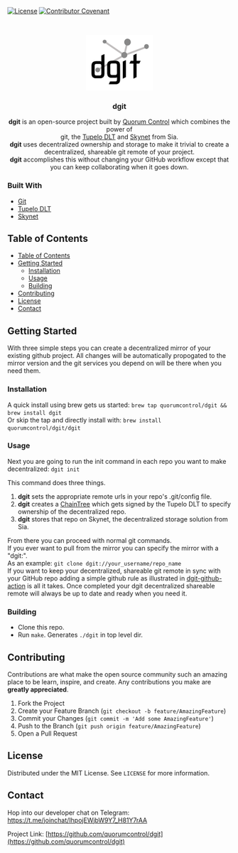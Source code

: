 
[![License](http://img.shields.io/:license-mit-blue.svg?style=flat-square)](http://badges.mit-license.org)
[![Contributor Covenant](https://img.shields.io/badge/Contributor%20Covenant-v2.0%20adopted-ff69b4.svg)](CODE_OF_CONDUCT.md)

<!-- PROJECT LOGO -->
<br />
<p align="center">
  <a href="https://github.com/quorumcontrol/dgit">
    <img src="dgit-black.png" alt="Logo" width="150" height="125">
  </a>

  <h3 align="center">dgit</h3>

  <p align="center">
    <b>dgit</b> is an open-source project built by <a href="https://www.tupelo.org/">Quorum Control</a> which combines
    the power of <br>git, the <a href="https://docs.tupelo.org/">Tupelo DLT</a> and <a href="https://siasky.net/">Skynet</a> from Sia.  <br>
    <b>dgit</b> uses decentralized ownership and storage to make it trivial to
    create a decentralized, shareable git remote of your project.<br>
    <b>dgit</b> accomplishes this without changing your GitHub workflow except that you can keep collaborating when it goes down.<br>
  </p>
</p>

### Built With

* [Git](https://git-scm.com/)
* [Tupelo DLT](https://docs.tupelo.org/)
* [Skynet](https://siasky.net/)

<!-- TABLE OF CONTENTS -->
## Table of Contents

- [Table of Contents](#table-of-contents)
- [Getting Started](#getting-started)
  - [Installation](#installation)
  - [Usage](#usage)
  - [Building](#building)
- [Contributing](#contributing)
- [License](#license)
- [Contact](#contact)

<!-- GETTING STARTED -->
## Getting Started
With three simple steps you can create a decentralized mirror of your existing github project.
All changes will be automatically propogated to the mirror version and the git services you depend on will be there when you need them.

### Installation
A quick install using brew gets us started: 
`brew tap quorumcontrol/dgit && brew install dgit` <br>
Or skip the tap and directly install with: 
`brew install quorumcontrol/dgit/dgit`

### Usage
Next you are going to run the init command in each repo you want to make decentralized:
`dgit init`

This command does three things.<br>
1. <b>dgit</b> sets the appropriate remote urls in your repo's .git/config file.<br>
2. <b>dgit</b> creates a [ChainTree](https://docs.tupelo.org/docs/chaintree.html) which gets signed by the Tupelo DLT to specify ownership of the decentralized repo.<br>
3. <b>dgit</b> stores that repo on Skynet, the decentralized storage solution from Sia. 

From there you can proceed with normal git commands.<br>
If you ever want to pull from the mirror you can specify the mirror with a "dgit:".<br>
As an example:
`git clone dgit://your_username/repo_name`
<br>
If you want to keep your decentralized, shareable git remote in sync with your GitHub repo adding
a simple github rule as illustrated in [dgit-github-action](https://github.com/quorumcontrol/dgit-github-action) is all it takes.  Once completed your  dgit decentralized shareable remote will always be up to date and ready when you need it.<br>

### Building
- Clone this repo.
- Run `make`. Generates `./dgit` in top level dir.

<!-- CONTRIBUTING -->
## Contributing

Contributions are what make the open source community such an amazing place to be learn, inspire, and create. Any contributions you make are **greatly appreciated**.

1. Fork the Project
2. Create your Feature Branch (`git checkout -b feature/AmazingFeature`)
3. Commit your Changes (`git commit -m 'Add some AmazingFeature'`)
4. Push to the Branch (`git push origin feature/AmazingFeature`)
5. Open a Pull Request

<!-- LICENSE -->
## License

Distributed under the MIT License. See `LICENSE` for more information.

<!-- CONTACT -->
## Contact

Hop into our developer chat on Telegram: https://t.me/joinchat/IhpojEWjbW9Y7_H81Y7rAA

Project Link: [https://github.com/quorumcontrol/dgit](https://github.com/quorumcontrol/dgit)
